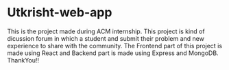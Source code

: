 # Utkrisht-web-app
This is the project made during ACM internship.
This project is kind of dicussion forum in which a student and submit their problem and new experience to share with the community.
The Frontend part of this project is made using React and Backend part is made using Express and MongoDB.
ThankYou!!
